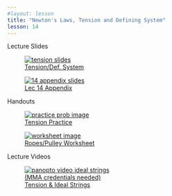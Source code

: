 ```yaml
---
#layout: lesson
title: "Newton's Laws, Tension and Defining System"
lesson: 14
---
```


<div class="heading3"> Lecture Slides </div>

<div class="thumb_container">

  <a href="https://drive.google.com/file/d/1l52As4Yfn_xsiQCZTKd46CFI85yl2f_F/view" target="_blank">
    <figure class="thumblink">
      <img class="thumblink-img" src="{{site.baseurl}}/images/thumbs/L14.png" alt="tension slides" >
      <figcaption class="thumblink-caption"> Tension/Def. System </figcaption>
    </figure>
  </a>

  <a href="https://drive.google.com/file/d/1OINiPcapYDkHIN0xd12JpzbOuaImIZZp/view" target="_blank">
    <figure class="thumblink">
      <img class="thumblink-img" src="{{site.baseurl}}/images/thumbs/L14b.png" alt="14 appendix slides" >
      <figcaption class="thumblink-caption"> Lec 14 Appendix </figcaption>
    </figure>
  </a>

</div>


<div class="heading3">
  Handouts
</div>

<div class="thumb_container">

  <a href="{{site.baseurl}}/handouts/h14_TensionSystem.pdf" target="_blank">
    <figure class="thumblink">
      <img class="thumblink-img-portrait" src="{{site.baseurl}}/images/thumbs/H14.png" alt="practice prob image" >
      <figcaption class="thumblink-caption"> Tension Practice </figcaption>
    </figure>
  </a>

  <a href="{{site.baseurl}}/handouts/h14_TensionSystemPractice.pdf" target="_blank">
    <figure class="thumblink">
      <img class="thumblink-img-portrait" src="{{site.baseurl}}/images/thumbs/H14b.png" alt="worksheet image" >
      <figcaption class="thumblink-caption"> Ropes/Pulley Worksheet </figcaption>
    </figure>
  </a>

</div>


<div class="heading3">
  Lecture Videos
</div>

<div class="thumb_container">

  <a href="https://mma.hosted.panopto.com/Panopto/Pages/Viewer.aspx?id=67bbf7c0-eadc-4b4b-9e4f-ae3e017e34d3" target="_blank">
    <figure class="thumblink">
      <img class="thumblink-img"
    src="{{site.baseurl}}/images/thumbs/panopto_thumb.png"
    alt="panopto video ideal strings" >
      <figcaption class="thumblink-caption" style="width: 180px;">
     (MMA credentials needed) Tension & Ideal Strings </figcaption>
    </figure>
  </a>

</div>
